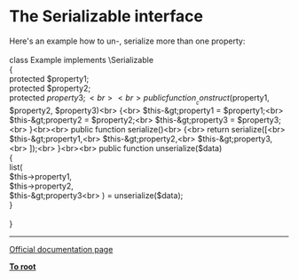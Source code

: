 # The Serializable interface



Here&apos;s an example how to un-, serialize more than one property:<br><br>class Example implements \Serializable<br>{<br>    protected $property1;<br>    protected $property2;<br>    protected $property3;<br><br>    public function __construct($property1, $property2, $property3)<br>    {<br>        $this-&gt;property1 = $property1;<br>        $this-&gt;property2 = $property2;<br>        $this-&gt;property3 = $property3;<br>    }<br><br>    public function serialize()<br>    {<br>        return serialize([<br>            $this-&gt;property1,<br>            $this-&gt;property2,<br>            $this-&gt;property3,<br>        ]);<br>    }<br><br>    public function unserialize($data)<br>    {<br>        list(<br>            $this-&gt;property1,<br>            $this-&gt;property2,<br>            $this-&gt;property3<br>        ) = unserialize($data);<br>    }<br><br>}  

---

[Official documentation page](https://www.php.net/manual/en/class.serializable.php)

**[To root](/README.md)**